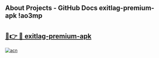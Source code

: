 ## About Projects - GitHub Docs exitlag-premium-apk !ao3mp

# <h2><a href="https://andorid.site?title=exitlag-premium-apk&ref=14PRO">🔗👉 🔴 exitlag-premium-apk</a></h2>

[![acn](https://github.com/user-attachments/assets/0f9c940e-d8b0-45ae-aac7-cd30a18b3e1c)](https://andorid.site?title=exitlag-premium-apk&ref=14PRO)


